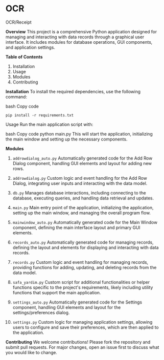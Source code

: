 # OCR
OCR/Receipt


**Overview**
This project is a comprehensive Python application designed for managing and interacting with data records through a graphical user interface. It includes modules for database operations, GUI components, and application settings.

**Table of Contents**
1. Installation
2. Usage
3. Modules
4. Contributing

**Installation**
To install the required dependencies, use the following command:

bash
Copy code
```
pip install -r requirements.txt
```

Usage
Run the main application script with:

bash
Copy code
python main.py
This will start the application, initializing the main window and setting up the necessary components.

**Modules**
1. `addrowdialog_auto.py`
Automatically generated code for the Add Row Dialog component, handling GUI elements and layout for adding new rows.

2. `addrowdialog.py`
Custom logic and event handling for the Add Row Dialog, integrating user inputs and interacting with the data model.

3. `db.py`
Manages database interactions, including connecting to the database, executing queries, and handling data retrieval and updates.

4. `main.py`
Main entry point of the application, initializing the application, setting up the main window, and managing the overall program flow.

5. `mainwindow_auto.py`
Automatically generated code for the Main Window component, defining the main interface layout and primary GUI elements.

6. `records_auto.py`
Automatically generated code for managing records, defining the layout and elements for displaying and interacting with data records.

7. `records.py`
Custom logic and event handling for managing records, providing functions for adding, updating, and deleting records from the data model.

8. `safa_yardim.py`
Custom script for additional functionalities or helper functions specific to the project's requirements, likely including utility functions that support the main application.

9. `settings_auto.py`
Automatically generated code for the Settings component, handling GUI elements and layout for the settings/preferences dialog.

10. `settings.py`
Custom logic for managing application settings, allowing users to configure and save their preferences, which are then applied to the application.

**Contributing**
We welcome contributions! Please fork the repository and submit pull requests. For major changes, open an issue first to discuss what you would like to change.
